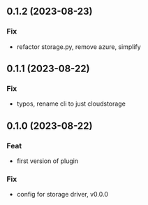 ## 0.1.2 (2023-08-23)

### Fix

- refactor storage.py, remove azure, simplify

## 0.1.1 (2023-08-22)

### Fix

- typos, rename cli to just cloudstorage

## 0.1.0 (2023-08-22)

### Feat

- first version of plugin

### Fix

- config for storage driver, v0.0.0
